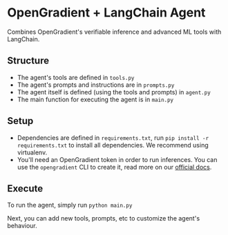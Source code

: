 # OpenGradient + LangChain Agent

Combines OpenGradient's verifiable inference and advanced ML tools with LangChain.

## Structure

- The agent's tools are defined in `tools.py`
- The agent's prompts and instructions are in `prompts.py`
- The agent itself is defined (using the tools and prompts) in `agent.py`
- The main function for executing the agent is in `main.py`

## Setup

- Dependencies are defined in `requirements.txt`, run `pip install -r requirements.txt` to install all dependencies. We recommend using virtualenv.
- You'll need an OpenGradient token in order to run inferences. You can use the `opengradient` CLI to create it, read more on our [official docs](https://docs.opengradient.ai/developers/sdk/#credentials-setup).

## Execute

To run the agent, simply run `python main.py`

Next, you can add new tools, prompts, etc to customize the agent's behaviour.
